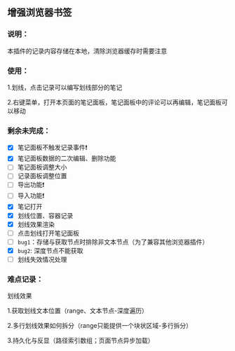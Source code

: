 ## 增强浏览器书签

### 说明：

本插件的记录内容存储在本地，清除浏览器缓存时需要注意

### 使用：

1.划线，点击记录可以编写划线部分的笔记

2.右键菜单，打开本页面的笔记面板，笔记面板中的评论可以再编辑，笔记面板可以移动

### 剩余未完成：

- [X]  笔记面板不触发记录事件❗
- [X]  笔记面板数据的二次编辑、删除功能
- [ ]  笔记面板调整大小
- [ ]  记录面板调整位置
- [ ]  导出功能❗
- [ ]  导入功能❗
- [X]  笔记打开
- [X]  划线位置、容器记录
- [X]  划线效果渲染
- [ ]  点击划线打开笔记面板
- [ ]  `bug1`：存储与获取节点时排除非文本节点（为了兼容其他浏览器插件）
- [X]  `bug2`: 深度节点不能获取
- [ ]  划线失效情况处理

### 难点记录：

划线效果

1.获取划线文本位置（range、文本节点-深度遍历）

2.多行划线效果如何拆分（range只能提供一个块状区域-多行拆分）

3.持久化与反显（路径索引数组；页面节点异步加载）
